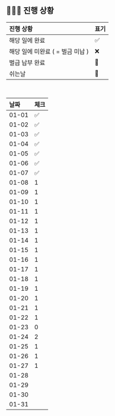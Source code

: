 ## 🧑🏻‍💻 진행 상황

| 진행 상황            | 표기  |
|:-----------------|:----|
| 해당 일에 완료      | ✅   |
| 해당 일에 미완료 ( = 벌금 미납 )    | ❌   |
| 벌급 납부 완료 | 🔺 |
| 쉬는날 | 🥳 |


<br>

| 날짜  | 체크 |
|:------|:----|
| 01-01 | ✅ |
| 01-02 | ✅ |
| 01-03 | ✅ |
| 01-04 | ✅ |
| 01-05 | ✅ |
| 01-06 | ✅ |
| 01-07 | ✅ |
| 01-08 | 1 |
| 01-09 | 1 |
| 01-10 | 1 |
| 01-11 | 1 |
| 01-12 | 1 |
| 01-13 | 1 |
| 01-14 | 1 |
| 01-15 | 1 |
| 01-16 | 1 |
| 01-17 | 1 |
| 01-18 | 1 |
| 01-19 | 1 |
| 01-20 | 1 |
| 01-21 | 1 |
| 01-22 | 1 |
| 01-23 | 0 |
| 01-24 | 2 |
| 01-25 | 1 |
| 01-26 | 1 |
| 01-27 | 1 |
| 01-28 |  |
| 01-29 |  |
| 01-30 |  |
| 01-31 |  |
